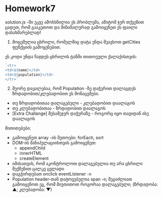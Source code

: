 # Homework7
solution.js -ში უკვე ამოხსნილია ეს პრობლემა, ამიტომ ჯერ თქვენით ცადეთ, რომ გააკეთოთ და მინიმალურად გამოიყენეთ ეს ფაილი დასახმარებლად!

1. მოცემულია ცხრილი, რომელშიც დატა უნდა შეავსოთ getCities ფუნქციის გამოყენებით.

ეს კოდი უნდა ჩაჯდეს ცხრილის ტანში თითოეული ქალაქისთვის:
```js
`<tr>
<td>${name}</td>
<td>${population}</td>
</tr>`
```

2. მეორე დავალებაა, რომ Population -ზე დაჭერით დალაგდეს ზრდადობით/კლებადობით ეს მონაცემები.
- თუ ზრდადობითაა დალაგებული - კლებადობით დაალაგოს
- თუ კლებადობითაა - ზრდადობით დაალაგოს
- [Extra Challange] მესამეჯერ დაჭერაზე - როგორც იყო თავიდან ისე დაალაგოს


მითითებები:
- გამოიყენეთ array -ის მეთოები: forEach, sort
- DOM-ის მანიპულაციისთვის გამოიყენეთ:
    - appendChild
    - innerHTML
    - createElement
- იმისათვის, რომ აკონტროლოთ დალაგებულია თუ არა ცხრილი შექმენით ცალკე ცვლადი
- დაგჭირდებათ onclick eventListener -ი
- Population header-თან დატოვებულია span -ი; შეგიძლიათ გამოიყენოთ ეგ, რომ მიუთითოთ როგორაა დალაგებული; (ზრდადობა: ▲; კლებადობა: ▼) 




